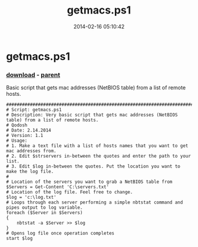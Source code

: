 ﻿---
pid:            4903
poster:         Qodosh
title:          getmacs.ps1
date:           2014-02-16 05:10:42
format:         posh
parent:         4902
parent:         4902

---

# getmacs.ps1

### [download](4903.ps1) - [parent](4902.md)

Basic script that gets mac addresses (NetBIOS table) from a list of remote hosts.

```posh
###############################################################################################################################
# Script: getmacs.ps1
# Description: Very basic script that gets mac addresses (NetBIOS table) from a list of remote hosts.
# Qodosh
# Date: 2.14.2014 
# Version: 1.1
# Usage: 
# 1. Make a text file with a list of hosts names that you want to get mac addresses from. 
# 2. Edit $strservers in-between the quotes and enter the path to your list. 
# 3. Edit $log in-between the quotes. Put the location you want to make the log file. 
#
# Location of the servers you want to grab a NetBIOS table from
$Servers = Get-Content 'C:\servers.txt'
# Location of the log file. Feel free to change.
$log = 'c:\log.txt'
# Loops through each server performing a simple nbtstat command and pipes output to log variable. 
foreach ($Server in $Servers)
{
    nbtstat -a $Server >> $log
} 
# Opens log file once operation completes
start $log
```
